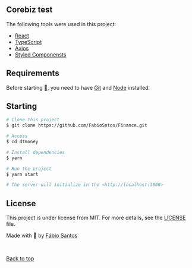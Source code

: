 ## Corebiz test

The following tools were used in this project:

- [React](https://pt-br.reactjs.org/)
- [TypeScript](https://www.typescriptlang.org/)
- [Axios](https://github.com/axios/axios)
- [Styled Componensts](https://styled-components.com/)

## Requirements

Before starting 🏁, you need to have [Git](https://git-scm.com) and [Node](https://nodejs.org/en/) installed.

## Starting

```bash
# Clone this project
$ git clone https://github.com/FabioSntos/Finance.git

# Access
$ cd dtmoney

# Install dependencies
$ yarn

# Run the project
$ yarn start

# The server will initialize in the <http://localhost:3000>
```

## License

This project is under license from MIT. For more details, see the [LICENSE](LICENSE.md) file.

Made with 💜 by <a href="https://github.com/FabioSntos" target="_blank">Fábio Santos</a>

&#xa0;

<a href="#top">Back to top</a>
